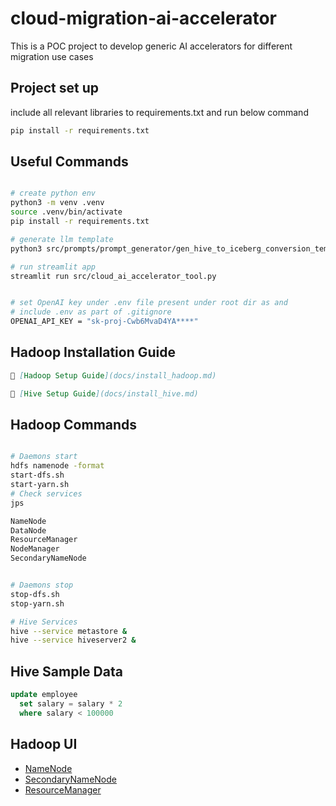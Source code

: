 # cloud-migration-ai-accelerator

This is a POC project to develop generic AI accelerators for different migration use cases

## Project set up

include all relevant libraries to requirements.txt and run below command

```bash
pip install -r requirements.txt
```

## Useful Commands

```bash

# create python env
python3 -m venv .venv
source .venv/bin/activate
pip install -r requirements.txt

# generate llm template
python3 src/prompts/prompt_generator/gen_hive_to_iceberg_conversion_template.py

# run streamlit app
streamlit run src/cloud_ai_accelerator_tool.py 


# set OpenAI key under .env file present under root dir as and 
# include .env as part of .gitignore
OPENAI_API_KEY = "sk-proj-Cwb6MvaD4YA****"

```
## Hadoop Installation Guide
```markdown
📘 [Hadoop Setup Guide](docs/install_hadoop.md)
```
```markdown
📘 [Hive Setup Guide](docs/install_hive.md)
```
## Hadoop Commands

```bash

# Daemons start
hdfs namenode -format
start-dfs.sh
start-yarn.sh
# Check services
jps

NameNode
DataNode
ResourceManager
NodeManager
SecondaryNameNode


# Daemons stop
stop-dfs.sh
stop-yarn.sh

# Hive Services
hive --service metastore &
hive --service hiveserver2 &
```
## Hive Sample Data
~~~~sql
update employee
  set salary = salary * 2
  where salary < 100000
~~~~

## Hadoop UI

 - [NameNode](http://localhost:9870)
 - [SecondaryNameNode](http://localhost:9868)
 - [ResourceManager](http://localhost:8088)
